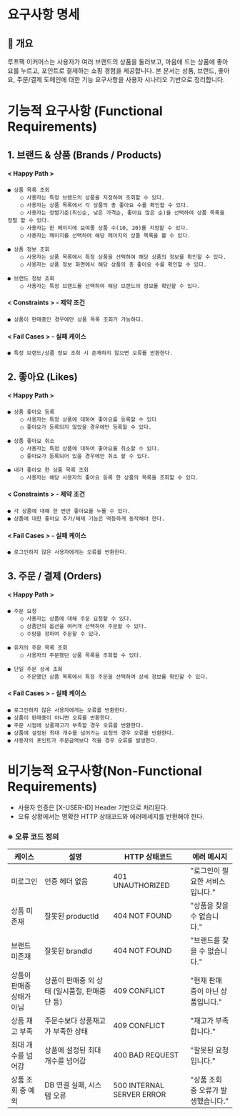 # 요구사항 명세
## 📝 개요
루프팩 이커머스는 사용자가 여러 브랜드의 상품을 둘러보고, 마음에 드는 상품에 좋아요를 누르고, 포인트로 결제하는 쇼핑 경험을 제공합니다.
본 문서는 상품, 브랜드, 좋아요, 주문/결제 도메인에 대한 기능 요구사항을 사용자 시나리오 기반으로 정리합니다.


# 기능적 요구사항 (Functional Requirements)

## 1. 브랜드 & 상품 (Brands / Products)
#### < Happy Path >
    ● 상품 목록 조회
        ○ 사용자는 특정 브랜드의 상품을 지정하여 조회할 수 있다.
        ○ 사용자는 상품 목록에서 각 상품의 총 좋아요 수를 확인할 수 있다.
        ○ 사용자는 정렬기준(최신순, 낮은 가격순, 좋아요 많은 순)을 선택하여 상품 목록을 정렬 할 수 있다.
        ○ 사용자는 한 페이지에 보여줄 상품 수(10, 20)를 지정할 수 있다.
        ○ 사용자는 페이지를 선택하여 해당 페이지의 상품 목록을 볼 수 있다.
     
    ● 상품 정보 조회
        ○ 사용자는 상품 목록에서 특정 상품을 선택하여 해당 상품의 정보를 확인할 수 있다.
        ○ 사용자는 상품 정보 화면에서 해당 상품의 총 좋아요 수를 확인할 수 있다.

    ● 브랜드 정보 조회
        ○ 사용자는 특정 브랜드를 선택하여 해당 브랜드의 정보를 확인할 수 있다.

#### < Constraints > - 제약 조건
    ● 상품이 판매중인 경우에만 상품 목록 조회가 가능하다.

#### < Fail Cases > - 실패 케이스
    ● 특정 브랜드/상품 정보 조회 시 존재하지 않으면 오류를 반환한다.


## 2. 좋아요 (Likes)
#### < Happy Path >
    ● 상품 좋아요 등록
        ○ 사용자는 특정 상품에 대하여 좋아요를 등록할 수 있다
        ○ 좋아요가 등록되지 않았을 경우에만 등록할 수 있다.
    
    ● 상품 좋아요 취소
        ○ 사용자는 특정 상품에 대하여 좋아요를 취소할 수 있다.
        ○ 좋아요가 등록되어 있을 경우에만 취소 할 수 있다.
    
    ● 내가 좋아요 한 상품 목록 조회
        ○ 사용자는 해당 사용자의 좋아요 등록 한 상품의 목록을 조회할 수 있다.

#### < Constraints > - 제약 조건
    ● 각 상품에 대해 한 번만 좋아요를 누를 수 있다.
    ● 상품에 대한 좋아요 추가/해제 기능은 멱등하게 동작해야 한다.

#### < Fail Cases > - 실패 케이스
    ● 로그인하지 않은 사용자에게는 오류를 반환한다.

## 3. 주문 / 결제 (Orders)
#### < Happy Path >
    ● 주문 요청
        ○ 사용자는 상품에 대해 주문 요청할 수 있다.
        ○ 상품안의 옵션을 여러개 선택하여 주문할 수 있다.
        ○ 수량을 정하여 주문할 수 있다.

    ● 유저의 주문 목록 조회
        ○ 사용자의 주문했던 상품 목록을 조회할 수 있다.
    
    ● 단일 주문 상세 조회
        ○ 주문했던 상품 목록에서 특정 주문을 선택하여 상세 정보를 확인할 수 있다.

#### < Fail Cases > - 실패 케이스
    ● 로그인하지 않은 사용자에게는 오류를 반환한다.
    ● 상품이 판매중이 아니면 오류를 반환한다.
    ● 주문 시점에 상품재고가 부족할 경우 오류를 반환한다.
    ● 상품에 설정된 최대 개수를 넘어가는 요청의 경우 오류를 반환한다.
    ● 사용자의 포인트가 주문금액보다 적을 경우 오류를 발생한다.


# 비기능적 요구사항(Non-Functional Requirements)
- 사용자 인증은 [X-USER-ID] Header 기반으로 처리된다.
- 오류 상황에서는 명확한 HTTP 상태코드와 에러메세지를 반환해야 한다.
### ※ 오류 코드 정의

| 케이스                | 설명                          | HTTP 상태코드 | 에러 메시지                |
|--------------------|-----------------------------|---------------|-----------------------|
| 미로그인               | 인증 헤더 없음                    | 401 UNAUTHORIZED | "로그인이 필요한 서비스입니다."    |
| 상품 미존재             | 잘못된 productId               | 404 NOT FOUND | "상품을 찾을 수 없습니다."      |
| 브랜드 미존재            | 잘못된 brandId                 | 404 NOT FOUND | "브랜드를 찾을 수 없습니다."     |
| 상품이 판매중 상태가 아님     | 상품이 판매중 외 상태 (일시품절, 판매중단 등) | 409 CONFLICT | "현재 판매 중이 아닌 상품입니다."  |
| 상품 재고 부족           | 주문수보다 상품재고가 부족한 상태          | 409 CONFLICT | "재고가 부족합니다."          |
| 최대 개수를 넘어감 | 상품에 설정된 최대 개수를 넘어감 | 400 BAD REQUEST | "잘못된 요청입니다."          |
| 상품 조회 중 예외         | DB 연결 실패, 시스템 오류            | 500 INTERNAL SERVER ERROR | "상품 조회 중 오류가 발생했습니다." |

